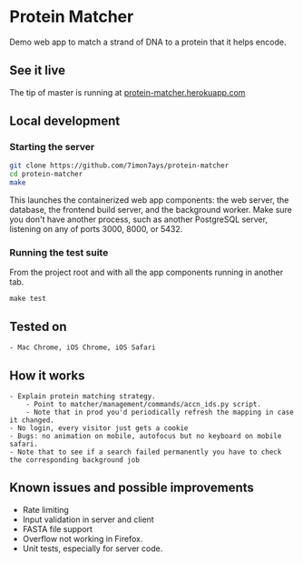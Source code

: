 # Protein Matcher

Demo web app to match a strand of DNA to a protein that it helps encode.

## See it live

The tip of master is running at [protein-matcher.herokuapp.com](https://protein-matcher.herokuapp.com/)

## Local development

### Starting the server

```bash
git clone https://github.com/7imon7ays/protein-matcher
cd protein-matcher
make
```

This launches the containerized web app components: the web server, the database, the frontend build server, and the background worker. Make sure you don't have another process, such as another PostgreSQL server, listening on any of ports 3000, 8000, or 5432.

### Running the test suite

From the project root and with all the app components running in another tab.

`make test`


## Tested on

	- Mac Chrome, iOS Chrome, iOS Safari

## How it works

	- Explain protein matching strategy.
		- Point to matcher/management/commands/accn_ids.py script.
		- Note that in prod you'd periodically refresh the mapping in case it changed.
	- No login, every visitor just gets a cookie
	- Bugs: no animation on mobile, autofocus but no keyboard on mobile safari.
	- Note that to see if a search failed permanently you have to check the corresponding background job

## Known issues and possible improvements

- Rate limiting
- Input validation in server and client
- FASTA file support
- Overflow not working in Firefox.
- Unit tests, especially for server code.